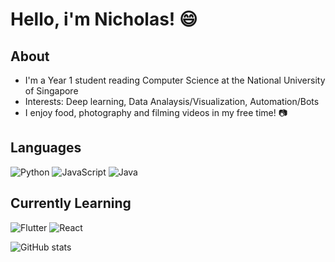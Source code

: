 # Hello, i'm Nicholas! 😄

## About
- I'm a Year 1 student reading Computer Science at the National University of Singapore
- Interests: Deep learning, Data Analaysis/Visualization, Automation/Bots
- I enjoy food, photography and filming videos in my free time! 📷

## Languages
![Python](https://img.shields.io/badge/python-3670A0?style=for-the-badge&logo=python&logoColor=ffdd54)
![JavaScript](https://img.shields.io/badge/javascript-%23323330.svg?style=for-the-badge&logo=javascript&logoColor=%23F7DF1E)
![Java](https://img.shields.io/badge/java-%23ED8B00.svg?style=for-the-badge&logo=java&logoColor=white)

## Currently Learning
![Flutter](https://img.shields.io/badge/Flutter-%2302569B.svg?style=for-the-badge&logo=Flutter&logoColor=white)
![React](https://img.shields.io/badge/react-%2320232a.svg?style=for-the-badge&logo=react&logoColor=%2361DAFB)

![GitHub stats](https://github-readme-stats.vercel.app/api?username=nicleejy&theme=algolia)
<!-- ![Top Langs](https://github-readme-stats.vercel.app/api/top-langs/?username=nicleejy&theme=algolia&layout=compact)
